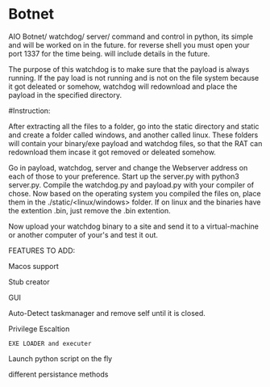 # Botnet
AIO Botnet/ watchdog/ server/ command and control in python, its simple and will be worked on in the future. for reverse shell
you must open your port 1337 for the time being. will include details in the future.

The purpose of this watchdog is to make sure that the payload is always running.
If the pay load is not running and is not on the file system because it got deleated 
or somehow, watchdog will redownload and place the payload in the specified directory.


#Instruction:

After extracting all the files to a folder, go into the static directory and static and create a folder called windows, and another
called linux. These folders will contain your binary/exe payload and watchdog files, so that the RAT can redownload them incase it got
removed or deleated somehow.

Go in payload, watchdog, server and change the Webserver address on each of those to your preference. Start up the server.py with python3 server.py.
Compile the watchdog.py and payload.py with your compiler of chose. Now based on the operating system you compiled the files on, place them in the
./static/<linux/windows> folder. If on linux and the binaries have the extention .bin, just remove the .bin extention.

Now upload your watchdog binary to a site and send it to a virtual-machine or another computer of your's and test it out.



   FEATURES TO ADD:
  
   Macos support

   Stub creator

   GUI

   Auto-Detect taskmanager and remove self until it is closed.

   Privilege Escaltion
   
    EXE LOADER and executer

   Launch python script on the fly

   different persistance methods

